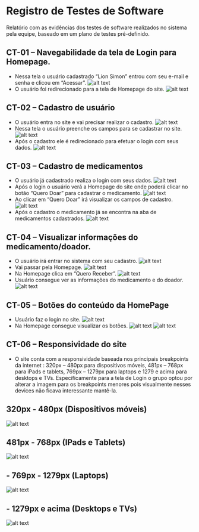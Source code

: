 # Registro de Testes de Software


Relatório com as evidências dos testes de software realizados no sistema pela equipe, baseado em um plano de testes pré-definido.

## CT-01 – Navegabilidade da tela de Login para Homepage.

- Nessa tela o usuário cadastrado “Lion Simon” entrou com seu e-mail e senha e clicou em “Acessar”.
![alt text](/docs/img/registro-testes/login-usuario.png)
- O usuário foi redirecionado para a tela de Homepage do site.
![alt text](/docs/img/registro-testes/homepage.png)

## CT-02 – Cadastro de usuário

- O usuário entra no site e vai precisar realizar o cadastro.
![alt text](/docs/img/registro-testes/tela-login.png)
- Nessa tela o usuário preenche os campos para se cadastrar no site.
![alt text](/docs/img/registro-testes/cadastro-usuario.png)
- Após o cadastro ele é redirecionado para efetuar o login com seus dados.
![alt text](/docs/img/registro-testes/tela-login.png)

## CT-03 – Cadastro de medicamentos

- O usuário já cadastrado realiza o login com seus dados.
![alt text](/docs/img/registro-testes/login-usuario.png)
- Após o login o usuário verá a Homepage do site onde poderá clicar no botão “Quero Doar” para cadastrar o medicamento.
![alt text](/docs/img/registro-testes/homepage.png)
- Ao clicar em “Quero Doar” irá visualizar os campos de cadastro.
![alt text](/docs/img/registro-testes/cadastro-medicamento.png)
- Após o cadastro o medicamento já se encontra na aba de medicamentos cadastrados.
![alt text](/docs/img/registro-testes/pagina-medicamentos.png)

## CT-04 – Visualizar informações do medicamento/doador.

- O usuário irá entrar no sistema com seu cadastro.
![alt text](/docs/img/registro-testes/login-usuario.png)
- Vai passar pela Homepage.
![alt text](/docs/img/registro-testes/homepage.png)
- Na Homepage clica em “Quero Receber”.
![alt text](/docs/img/registro-testes/pagina-medicamentos.png)
- Usuário consegue ver as informações do medicamento e do doador.
![alt text](/docs/img/registro-testes/informacao-medicamento.png)

## CT-05 – Botões do conteúdo da HomePage

- Usuário faz o login no site.
![alt text](/docs/img/registro-testes/login-usuario.png)
- Na Homepage consegue visualizar os botões.
![alt text](/docs/img/registro-testes/homepage.png)
![alt text](/docs/img/registro-testes/botoes-homepage.png)

## CT-06 – Responsividade do site

- O site conta com a responsividade baseada nos principais breakpoints da internet : 320px – 480px para dispositivos móveis, 481px – 768px para iPads e tablets, 769px – 1279px para laptops e 1279 e acima para desktops e TVs.
Especificamente para a tela de Login o grupo optou por alterar a imagem para os breakpoints menores pois visualmente nesses devices não ficava interessante mantê-la.


## 320px - 480px (Dispositivos móveis)
![alt text](/docs/img/registro-testes/redom-320.jpg)

## 481px - 768px (IPads e Tablets)
![alt text](/docs/img/registro-testes/redom-481.jpg)

## - 769px - 1279px (Laptops)
![alt text](/docs/img/registro-testes/redom-769.jpg)

## - 1279px e acima (Desktops e TVs)
![alt text](/docs/img/registro-testes/redom1279.jpg)
